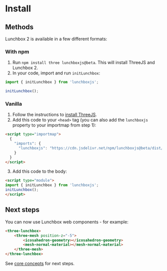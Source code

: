 # Install

## Methods

Lunchbox 2 is available in a few different formats:

### With npm

1. Run `npm install three lunchboxjs@beta`. This will install ThreeJS and Lunchbox 2.
2. In your code, import and run `initLunchbox`:

```ts
import { initLunchbox } from 'lunchboxjs';

initLunchbox();
```

### Vanilla 

1. Follow the instructions to [install ThreeJS](https://threejs.org/docs/#manual/en/introduction/Installation).
2. Add this code to your `<head>` tag (you can also add the `lunchboxjs` property to your importmap from step 1):

```html
<script type="importmap">
  {
    "imports": {
      "lunchboxjs": "https://cdn.jsdelivr.net/npm/lunchboxjs@beta/dist/lunchboxjs.js",
    }
  }
</script>
```

3. Add this code to the body:

```html
<script type="module">
import { initLunchbox } from 'lunchboxjs';
initLunchbox();
</script>
```

## Next steps

You can now use Lunchbox web components - for example:

```html
<three-lunchbox>
    <three-mesh position-z="-5">
        <icosahedron-geometry></icosahedron-geometry>
        <mesh-normal-material></mesh-normal-material>
    </three-mesh>
</three-lunchbox>
```

<three-lunchbox>
    <three-mesh position-z="-5">
        <icosahedron-geometry></icosahedron-geometry>
        <mesh-normal-material></mesh-normal-material>
    </three-mesh>
</three-lunchbox>

See [core concepts](/concepts.html) for next steps.